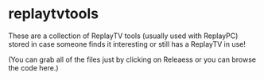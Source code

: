 # replaytvtools

These are a collection of ReplayTV tools (usually used with ReplayPC) stored in case someone finds it interesting or still has a ReplayTV in use!

(You can grab all of the files just by clicking on Releaess or you can browse the code here.)
